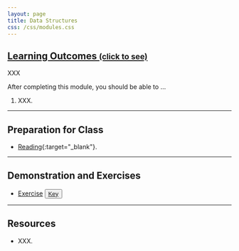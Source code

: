 ```yaml
---
layout: page
title: Data Structures
css: /css/modules.css
---
```


<div class="panel-group-ILOs">
  <div class="panel panel-default">
    <div class="panel-heading">
      <h2 class="panel-title">
        <a data-toggle="collapse" href="#ILOs">Learning Outcomes <small>(click to see)</small></a>
      </h2>
    </div>
    <div id="ILOs" class="panel-collapse collapse">
      <div class="panel-body">
XXX
<p>After completing this module, you should be able to ...</p>

<ol>
  <li>XXX.</li>
</ol>
      </div>
    </div>
  </div>
</div>

----

## Preparation for Class

* [Reading](http://derekogle.com/BookWrangling/data-structures.html){:target="_blank"}.

----

## Demonstration and Exercises

<ul>
  <li><a href="Data-Structures/CE_1.html">Exercise</a> <button type="button" class="btn btn-light btn-sm btn-space"><a href="Data-Structures/CE_1.R">Key</a></button></li>
  </ul>
</ul>

----

## Resources

* XXX.
